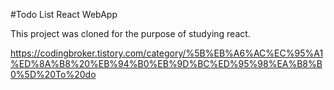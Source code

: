 #Todo List React WebApp

This project was cloned for the purpose of studying react.

https://codingbroker.tistory.com/category/%5B%EB%A6%AC%EC%95%A1%ED%8A%B8%20%EB%94%B0%EB%9D%BC%ED%95%98%EA%B8%B0%5D%20To%20do
